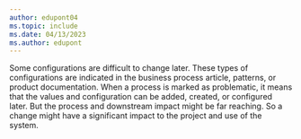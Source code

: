 ```yaml
---
author: edupont04
ms.topic: include
ms.date: 04/13/2023
ms.author: edupont
---
```

Some configurations are difficult to change later. These types of configurations are indicated in the business process article, patterns, or product documentation. When a process is marked as problematic, it means that the values and configuration can be added, created, or configured later. But the process and downstream impact might be far reaching. So a change might have a significant impact to the project and use of the system.
